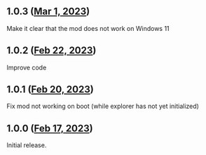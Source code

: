 ## 1.0.3 ([Mar 1, 2023](https://github.com/ramensoftware/windhawk-mods/blob/97c8aee81a71a356f145b60251c26353197255a4/mods/classic-taskbar-context-menu.wh.cpp))

Make it clear that the mod does not work on Windows 11

## 1.0.2 ([Feb 22, 2023](https://github.com/ramensoftware/windhawk-mods/blob/7ec6ef65e9d65020ee4b264b1bb2720fc0dfcf80/mods/classic-taskbar-context-menu.wh.cpp))

Improve code

## 1.0.1 ([Feb 20, 2023](https://github.com/ramensoftware/windhawk-mods/blob/4861ba75b654db5eb18489091ac8427910e382b6/mods/classic-taskbar-context-menu.wh.cpp))

Fix mod not working on boot (while explorer has not yet initialized)

## 1.0.0 ([Feb 17, 2023](https://github.com/ramensoftware/windhawk-mods/blob/a6c6db15b2d4eb237b3fac5d02a4b9b3a3c08f7d/mods/classic-taskbar-context-menu.wh.cpp))

Initial release.
